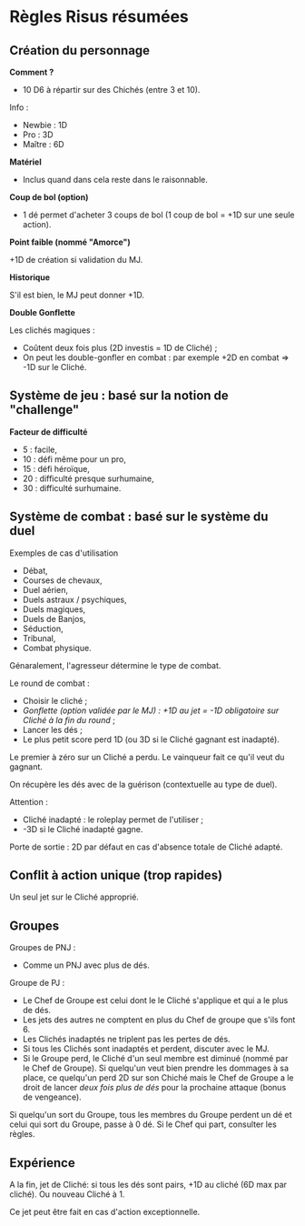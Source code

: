 # Règles Risus résumées

## Création du personnage

**Comment ?**

* 10 D6 à répartir sur des Chichés (entre 3 et 10).

Info :

* Newbie : 1D
* Pro : 3D
* Maître : 6D

**Matériel**


* Inclus quand dans cela reste dans le raisonnable.

**Coup de bol (option)**

* 1 dé permet d'acheter 3 coups de bol (1 coup de bol = +1D sur une seule action).

**Point faible (nommé "Amorce")**

+1D de création si validation du MJ.

**Historique**

S'il est bien, le MJ peut donner +1D.

**Double Gonflette**

Les clichés magiques :

* Coûtent deux fois plus (2D investis = 1D de Cliché) ;
* On peut les double-gonfler en combat : par exemple +2D en combat => -1D sur le Cliché.

## Système de jeu : basé sur la notion de "challenge"

**Facteur de difficulté**

* 5 : facile,
* 10 : défi même pour un pro,
* 15 : défi héroïque,
* 20 : difficulté presque surhumaine,
* 30 : difficulté surhumaine.

## Système de combat : basé sur le système du duel

Exemples de cas d'utilisation

* Débat,
* Courses de chevaux,
* Duel aérien,
* Duels astraux / psychiques,
* Duels magiques,
* Duels de Banjos,
* Séduction,
* Tribunal,
* Combat physique.

Génaralement, l'agresseur détermine le type de combat.

Le round de combat :

* Choisir le cliché ;
* _Gonflette (option validée par le MJ) : +1D au jet = -1D obligatoire sur Cliché à la fin du round_ ;
* Lancer les dés ;
* Le plus petit score perd 1D (ou 3D si le Cliché gagnant est inadapté).

Le premier à zéro sur un Cliché a perdu. Le vainqueur fait ce qu'il veut du gagnant.

On récupère les dés avec de la guérison (contextuelle au type de duel).

Attention :

* Cliché inadapté : le roleplay permet de l'utiliser ;
* -3D si le Cliché inadapté gagne.

 Porte de sortie  : 2D par défaut en cas d'absence totale de Cliché adapté.

## Conflit à action unique (trop rapides)

Un seul jet sur le Cliché approprié.

## Groupes

Groupes de PNJ :

* Comme un PNJ avec plus de dés.
  
Groupe de PJ :

* Le Chef de Groupe est celui dont le le Cliché s'applique et qui a le plus de dés.
* Les jets des autres ne comptent en plus du Chef de groupe que s'ils font 6.
* Les Clichés inadaptés ne triplent pas les pertes de dés.
* Si tous les Clichés sont inadaptés et perdent, discuter avec le MJ.
* Si le Groupe perd, le Cliché d'un seul membre est diminué (nommé par le Chef de Groupe). Si quelqu'un veut bien prendre les dommages à sa place, ce quelqu'un perd 2D sur son Chiché mais le Chef de Groupe a le droit de lancer _deux fois plus de dés_ pour la prochaine attaque (bonus de vengeance).

Si quelqu'un sort du Groupe, tous les membres du Groupe perdent un dé et celui qui sort du Groupe, passe à 0 dé. Si le Chef qui part, consulter les règles.

## Expérience

A la fin, jet de Cliché: si tous les dés sont pairs, +1D au cliché (6D max par cliché). Ou nouveau Cliché à 1.

Ce jet peut être fait en cas d'action exceptionnelle.

